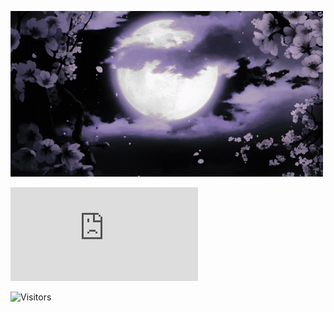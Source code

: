![](https://github.com/henridevv/henridevv/blob/main/henridevv.gif)

![](https://github.com/henridevv/tic-tac-toe/blob/main/index.html)

![Visitors](https://api.visitorbadge.io/api/visitors?path=https%3A%2F%2Fgithub.com%2Fhenridevv&label=Visitor%20count&countColor=%23ba68c8&style=flat&labelStyle=upper)

